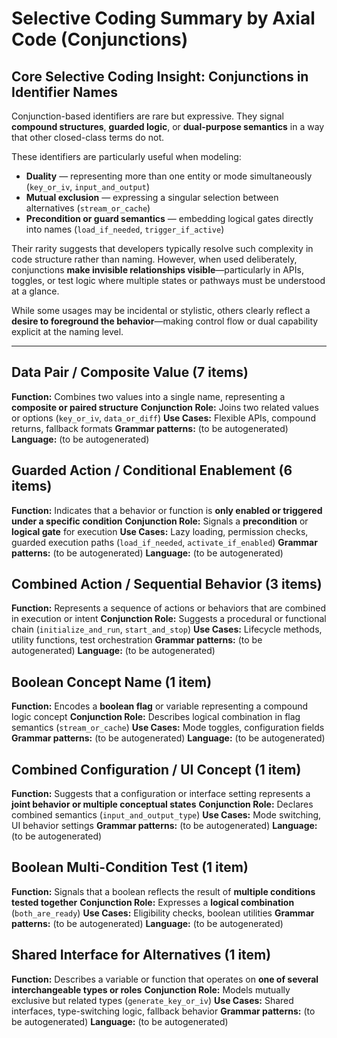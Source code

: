 # Selective Coding Summary by Axial Code (Conjunctions)

## Core Selective Coding Insight: Conjunctions in Identifier Names

Conjunction-based identifiers are rare but expressive. They signal **compound structures**, **guarded logic**, or **dual-purpose semantics** in a way that other closed-class terms do not.

These identifiers are particularly useful when modeling:
- **Duality** — representing more than one entity or mode simultaneously (`key_or_iv`, `input_and_output`)
- **Mutual exclusion** — expressing a singular selection between alternatives (`stream_or_cache`)
- **Precondition or guard semantics** — embedding logical gates directly into names (`load_if_needed`, `trigger_if_active`)

Their rarity suggests that developers typically resolve such complexity in code structure rather than naming. However, when used deliberately, conjunctions **make invisible relationships visible**—particularly in APIs, toggles, or test logic where multiple states or pathways must be understood at a glance.

While some usages may be incidental or stylistic, others clearly reflect a **desire to foreground the behavior**—making control flow or dual capability explicit at the naming level.

---

## Data Pair / Composite Value (7 items)
**Function:** Combines two values into a single name, representing a **composite or paired structure**
**Conjunction Role:** Joins two related values or options (`key_or_iv`, `data_or_diff`)
**Use Cases:** Flexible APIs, compound returns, fallback formats
**Grammar patterns:** (to be autogenerated)
**Language:** (to be autogenerated)

## Guarded Action / Conditional Enablement (6 items)
**Function:** Indicates that a behavior or function is **only enabled or triggered under a specific condition**
**Conjunction Role:** Signals a **precondition** or **logical gate** for execution
**Use Cases:** Lazy loading, permission checks, guarded execution paths (`load_if_needed`, `activate_if_enabled`)
**Grammar patterns:** (to be autogenerated)
**Language:** (to be autogenerated)

## Combined Action / Sequential Behavior (3 items)
**Function:** Represents a sequence of actions or behaviors that are combined in execution or intent
**Conjunction Role:** Suggests a procedural or functional chain (`initialize_and_run`, `start_and_stop`)
**Use Cases:** Lifecycle methods, utility functions, test orchestration
**Grammar patterns:** (to be autogenerated)
**Language:** (to be autogenerated)

## Boolean Concept Name (1 item)
**Function:** Encodes a **boolean flag** or variable representing a compound logic concept
**Conjunction Role:** Describes logical combination in flag semantics (`stream_or_cache`)
**Use Cases:** Mode toggles, configuration fields
**Grammar patterns:** (to be autogenerated)
**Language:** (to be autogenerated)

## Combined Configuration / UI Concept (1 item)
**Function:** Suggests that a configuration or interface setting represents a **joint behavior or multiple conceptual states**
**Conjunction Role:** Declares combined semantics (`input_and_output_type`)
**Use Cases:** Mode switching, UI behavior settings
**Grammar patterns:** (to be autogenerated)
**Language:** (to be autogenerated)

## Boolean Multi-Condition Test (1 item)
**Function:** Signals that a boolean reflects the result of **multiple conditions tested together**
**Conjunction Role:** Expresses a **logical combination** (`both_are_ready`)
**Use Cases:** Eligibility checks, boolean utilities
**Grammar patterns:** (to be autogenerated)
**Language:** (to be autogenerated)

## Shared Interface for Alternatives (1 item)
**Function:** Describes a variable or function that operates on **one of several interchangeable types or roles**
**Conjunction Role:** Models mutually exclusive but related types (`generate_key_or_iv`)
**Use Cases:** Shared interfaces, type-switching logic, fallback behavior
**Grammar patterns:** (to be autogenerated)
**Language:** (to be autogenerated)

